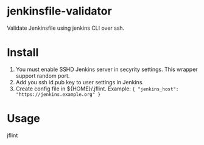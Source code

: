 # jenkinsfile-validator

Validate Jenkinsfile using jenkins CLI over ssh.

Install
=======

1. You must enable SSHD Jenkins server in secyrity settings. This wrapper support random port.
2. Add you ssh id.pub key to user settings in Jenkins.
3. Create config file in ${HOME}/.jflint. Example:
`{
    "jenkins_host": "https://jenkins.example.org"
}`

Usage
=====
jflint <Jenkinsfile>